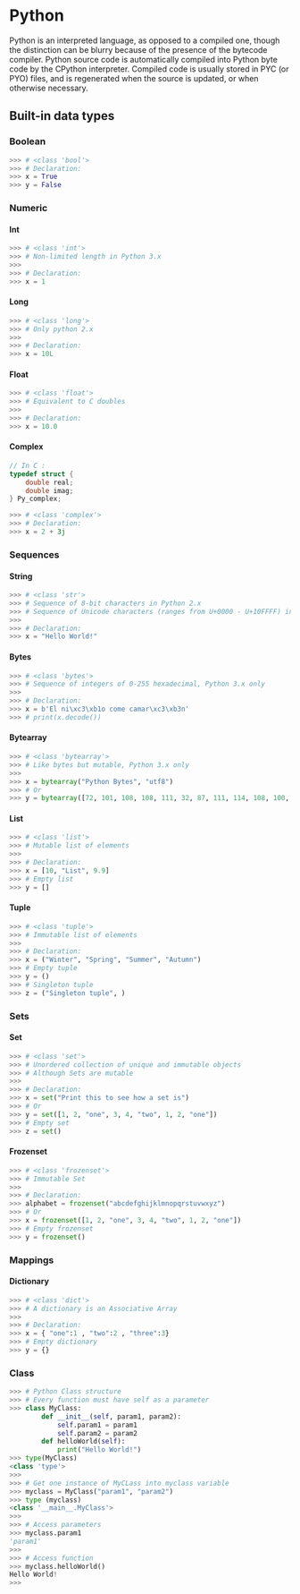 # Python

Python is an interpreted language, as opposed to a compiled one, though the distinction can be blurry because of the presence of the bytecode compiler. Python source code is automatically compiled into Python byte code by the CPython interpreter. Compiled code is usually stored in PYC (or PYO) files, and is regenerated when the source is updated, or when otherwise necessary.

## Built-in data types

### Boolean

```python
>>> # <class 'bool'>
>>> # Declaration:
>>> x = True
>>> y = False
```

### Numeric

#### Int 

```python
>>> # <class 'int'>
>>> # Non-limited length in Python 3.x
>>> 
>>> # Declaration:
>>> x = 1
```

#### Long

```python
>>> # <class 'long'>
>>> # Only python 2.x
>>> 
>>> # Declaration:
>>> x = 10L
```

#### Float

```python
>>> # <class 'float'>
>>> # Equivalent to C doubles
>>> 
>>> # Declaration:
>>> x = 10.0
```

#### Complex

```c
// In C :
typedef struct {
	double real;
	double imag;
} Py_complex;
```
```python
>>> # <class 'complex'>
>>> # Declaration:
>>> x = 2 + 3j
```

### Sequences

#### String

```python
>>> # <class 'str'>
>>> # Sequence of 8-bit characters in Python 2.x
>>> # Sequence of Unicode characters (ranges from U+0000 - U+10FFFF) in Python 3.x
>>> 
>>> # Declaration:
>>> x = "Hello World!"
```

#### Bytes

```python
>>> # <class 'bytes'>
>>> # Sequence of integers of 0-255 hexadecimal, Python 3.x only
>>> 
>>> # Declaration:
>>> x = b'El ni\xc3\xb1o come camar\xc3\xb3n'
>>> # print(x.decode())
```

#### Bytearray

```python
>>> # <class 'bytearray'>
>>> # Like bytes but mutable, Python 3.x only
>>> 
>>> x = bytearray("Python Bytes", "utf8")
>>> # Or
>>> y = bytearray([72, 101, 108, 108, 111, 32, 87, 111, 114, 108, 100, 33])
```

#### List

```python
>>> # <class 'list'>
>>> # Mutable list of elements
>>>
>>> # Declaration:
>>> x = [10, "List", 9.9]
>>> # Empty list
>>> y = []
```

#### Tuple

```python
>>> # <class 'tuple'>
>>> # Immutable list of elements
>>>
>>> # Declaration:
>>> x = ("Winter", "Spring", "Summer", "Autumn")
>>> # Empty tuple
>>> y = ()
>>> # Singleton tuple
>>> z = ("Singleton tuple", )
```

### Sets

#### Set

```python
>>> # <class 'set'>
>>> # Unordered collection of unique and immutable objects
>>> # Although Sets are mutable
>>>
>>> # Declaration:
>>> x = set("Print this to see how a set is")
>>> # Or
>>> y = set([1, 2, "one", 3, 4, "two", 1, 2, "one"])
>>> # Empty set
>>> z = set()
```

#### Frozenset

```python
>>> # <class 'frozenset'>
>>> # Immutable Set
>>>
>>> # Declaration:
>>> alphabet = frozenset("abcdefghijklmnopqrstuvwxyz")
>>> # Or
>>> x = frozenset([1, 2, "one", 3, 4, "two", 1, 2, "one"])
>>> # Empty frozenset
>>> y = frozenset()
```

### Mappings

#### Dictionary

```python
>>> # <class 'dict'>
>>> # A dictionary is an Associative Array
>>>
>>> # Declaration:
>>> x = { "one":1 , "two":2 , "three":3}
>>> # Empty dictionary
>>> y = {}
```

### Class

```python
>>> # Python Class structure
>>> # Every function must have self as a parameter
>>> class MyClass:
        def __init__(self, param1, param2):
            self.param1 = param1
            self.param2 = param2
        def helloWorld(self):
            print("Hello World!")
>>> type(MyClass)
<class 'type'>
>>>
>>> # Get one instance of MyCLass into myclass variable
>>> myclass = MyClass("param1", "param2")
>>> type (myclass)
<class '__main__.MyClass'>
>>>
>>> # Access parameters
>>> myclass.param1
'param1'
>>>
>>> # Access function
>>> myclass.helloWorld()
Hello World!
>>>
```